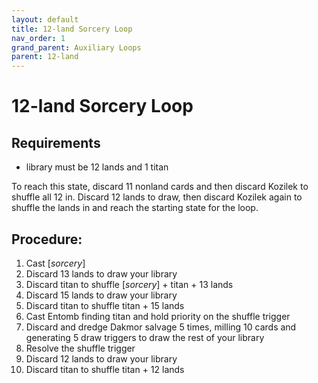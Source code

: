 ```yaml
---
layout: default
title: 12-land Sorcery Loop
nav_order: 1
grand_parent: Auxiliary Loops
parent: 12-land
---
```


# 12-land Sorcery Loop

## Requirements

* library must be 12 lands and 1 titan

To reach this state, discard 11 nonland cards and then discard Kozilek to shuffle all 12 in. Discard 12 lands to draw, then discard Kozilek again to shuffle the lands in and reach the starting state for the loop.

## Procedure:

1. Cast [*sorcery*]
1. Discard 13 lands to draw your library
1. Discard titan to shuffle [*sorcery*] + titan + 13 lands
1. Discard 15 lands to draw your library
1. Discard titan to shuffle titan + 15 lands
1. Cast Entomb finding titan and hold priority on the shuffle trigger
1. Discard and dredge Dakmor salvage 5 times, milling 10 cards and generating 5 draw triggers to draw the rest of your library
1. Resolve the shuffle trigger
1. Discard 12 lands to draw your library
1. Discard titan to shuffle titan + 12 lands
